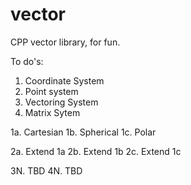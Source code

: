 # vector
CPP vector library, for fun.

To do's:
1. Coordinate System
2. Point system
3. Vectoring System
4. Matrix Sytem

1a. Cartesian
1b. Spherical
1c. Polar

2a. Extend 1a
2b. Extend 1b
2c. Extend 1c

3N. TBD
4N. TBD
